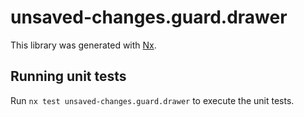 # unsaved-changes.guard.drawer

This library was generated with [Nx](https://nx.dev).

## Running unit tests

Run `nx test unsaved-changes.guard.drawer` to execute the unit tests.
